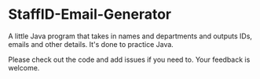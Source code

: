# StaffID-Email-Generator
A little Java program that takes in names and departments and outputs IDs, emails and other details. It's done to practice Java.

Please check out the code and add issues if you need to. Your feedback is welcome.
